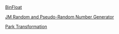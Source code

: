 [BinFloat](../All/BinFloat)

[JM Random and Pseudo-Random Number Generator](../All/jm_prng)

[Park Transformation](../All/ParkTransformation)